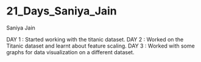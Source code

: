 # 21_Days_Saniya_Jain

Saniya Jain 

DAY 1 : Started working with the titanic dataset.
DAY 2 : Worked on the Titanic dataset and learnt about feature scaling. 
DAY 3 : Worked with some graphs for data visualization on a different dataset.
